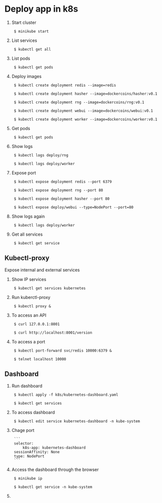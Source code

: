 # Deploy app in k8s


1. Start cluster

		$ minikube start

2. List services

		$ kubectl get all

3. List pods

		$ kubectl get pods

4. Deploy images

		$ kubectl create deployment redis --image=redis

		$ kubectl create deployment hasher --image=dockercoins/hasher:v0.1

		$ kubectl create deployment rng --image=dockercoins/rng:v0.1

		$ kubectl create deployment webui --image=dockercoins/webui:v0.1

		$ kubectl create deployment worker --image=dockercoins/worker:v0.1


5. Get pods

		$ kubectl get pods


6. Show logs

		$ kubectl logs deploy/rng

		$ kubectl logs deploy/worker

7. Expose port

		$ kubectl expose deployment redis --port 6379

		$ kubectl expose deployment rng --port 80

		$ kubectl expose deployment hasher --port 80

		$ kubectl expose deploy/webui --type=NodePort --port=80

8. Show logs again

		$ kubectl logs deploy/worker

9. Get all services

		$ kubectl get service


## Kubectl-proxy

Expose internal and external services

1. Show IP services

		$ kubectl get services kubernetes

2. Run kuberctl-proxy

		$ kubectl proxy &

3. To access an API

		$ curl 127.0.0.1:8001

		$ curl http://localhost:8001/version

4. To access a port

		$ kubectl port-forward svc/redis 10000:6379 &

		$ telnet localhost 10000

## Dashboard

1. Run dashboard

		$ kubectl apply -f k8s/kubernetes-dashboard.yaml

		$ kubectl get services

2. To access dashboard

		$ kubectl edit service kubernetes-dashboard -n kube-system

3. Chage port

		```
		selector:
			k8s-app: kubernetes-dashboard
		sessionAffinity: None
		type: NodePort
		```

4. Access the dashboard through the browser

		$ minikube ip

		$ kubectl get service -n kube-system

4.
